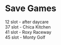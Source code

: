 # Save Games
12 slot - after daycare
<br>
37 slot - Chica Kitchen
<br>
41 slot - Roxy Raceway
<br>
45 slot - Monty Golf
